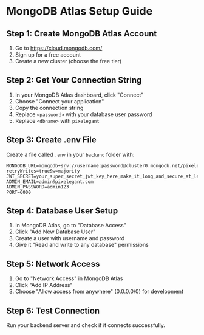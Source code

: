# MongoDB Atlas Setup Guide

## Step 1: Create MongoDB Atlas Account
1. Go to https://cloud.mongodb.com/
2. Sign up for a free account
3. Create a new cluster (choose the free tier)

## Step 2: Get Your Connection String
1. In your MongoDB Atlas dashboard, click "Connect"
2. Choose "Connect your application"
3. Copy the connection string
4. Replace `<password>` with your database user password
5. Replace `<dbname>` with `pixelegant`

## Step 3: Create .env File
Create a file called `.env` in your `backend` folder with:

```
MONGODB_URL=mongodb+srv://username:password@cluster0.mongodb.net/pixelegant?retryWrites=true&w=majority
JWT_SECRET=your_super_secret_jwt_key_here_make_it_long_and_secure_at_least_32_characters
ADMIN_EMAIL=admin@pixelegant.com
ADMIN_PASSWORD=admin123
PORT=6000
```

## Step 4: Database User Setup
1. In MongoDB Atlas, go to "Database Access"
2. Click "Add New Database User"
3. Create a user with username and password
4. Give it "Read and write to any database" permissions

## Step 5: Network Access
1. Go to "Network Access" in MongoDB Atlas
2. Click "Add IP Address"
3. Choose "Allow access from anywhere" (0.0.0.0/0) for development

## Step 6: Test Connection
Run your backend server and check if it connects successfully.

